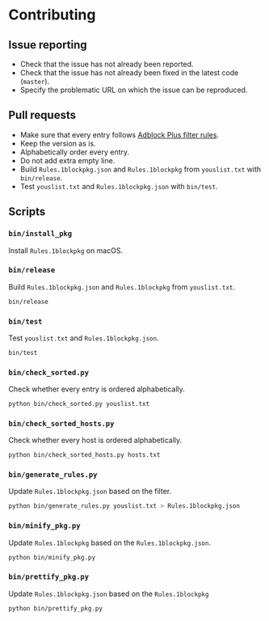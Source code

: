 # Contributing

## Issue reporting

- Check that the issue has not already been reported.
- Check that the issue has not already been fixed in the latest code (`master`).
- Specify the problematic URL on which the issue can be reproduced.

## Pull requests

- Make sure that every entry follows [Adblock Plus filter rules](https://adblockplus.org/en/filters).
- Keep the version as is.
- Alphabetically order every entry.
- Do not add extra empty line.
- Build `Rules.1blockpkg.json` and `Rules.1blockpkg` from `youslist.txt` with `bin/release`.
- Test `youslist.txt` and `Rules.1blockpkg.json` with `bin/test`.

## Scripts

### `bin/install_pkg`

Install `Rules.1blockpkg` on macOS.

### `bin/release`

Build `Rules.1blockpkg.json` and `Rules.1blockpkg` from `youslist.txt`.

``` sh
bin/release
```

### `bin/test`

Test `youslist.txt` and `Rules.1blockpkg.json`.

``` sh
bin/test
```

### `bin/check_sorted.py`

Check whether every entry is ordered alphabetically.

``` sh
python bin/check_sorted.py youslist.txt
```

### `bin/check_sorted_hosts.py`

Check whether every host is ordered alphabetically.

``` sh
python bin/check_sorted_hosts.py hosts.txt
```

### `bin/generate_rules.py`

Update `Rules.1blockpkg.json` based on the filter.

``` sh
python bin/generate_rules.py youslist.txt > Rules.1blockpkg.json
```

### `bin/minify_pkg.py`

Update `Rules.1blockpkg` based on the `Rules.1blockpkg.json`.

``` sh
python bin/minify_pkg.py
```

### `bin/prettify_pkg.py`

Update `Rules.1blockpkg.json` based on the `Rules.1blockpkg`

``` sh
python bin/prettify_pkg.py
```
